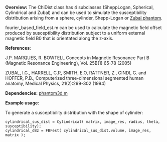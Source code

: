 **Overview:** The ChiDist class has 4 subclasses (SheppLogan, Spherical, Cylindrical and Zubal) and can be used to simulate the susceptibility distribution arising from a sphere, cylinder, Shepp-Logan or [Zubal phantom](http://noodle.med.yale.edu/zubal/data.htm). 

fourier_based_field_est.m can be used to calculate the magnetic field offset produced by susceptibility distribution subject to a uniform external magnetic field B0 that is orientated along the z-axis.

**References**: 

J.P. MARQUES, R. BOWTELL Concepts in Magnetic Resonance Part B (Magnetic Resonance Engineering), Vol. 25B(1) 65-78 (2005)

ZUBAL, I.G., HARRELL, C.R, SMITH, E.O, RATTNER, Z., GINDI, G. and HOFFER, P.B., Computerized three-dimensional segmented human anatomy, Medical Physics, 21(2):299-302 (1994)

**Dependencies:** 
[phantom3d.m](https://www.mathworks.com/matlabcentral/fileexchange/9416-3d-shepp-logan-phantom)

**Example usage**:

To generate a susceptibility distribution with the shape of cylinder:

```
cylindrical_sus_dist = Cylindrical( matrix, image_res, radius, theta, susceptibility);
cylindrical_dBz = FBFest( cylindrical_sus_dist.volume, image_res, matrix );
